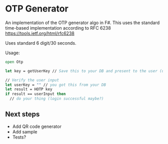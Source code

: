 # OTP Generator

An implementation of the OTP generator algo in F#.
This uses the standard time-based implementation according to RFC 6238 https://tools.ietf.org/html/rfc6238

Uses standard 6 digit/30 seconds.

Usage:

```fsharp
open Otp

let key = getUserKey // Save this to your DB and present to the user (usually done as a QR Code)

// Verify the user input
let userKey = "" // you got this from your DB
let result = HOTP key
if result == userInput then
  // do your thing (login successful maybe?)

```

## Next steps

- Add QR code generator
- Add sample
- Tests?